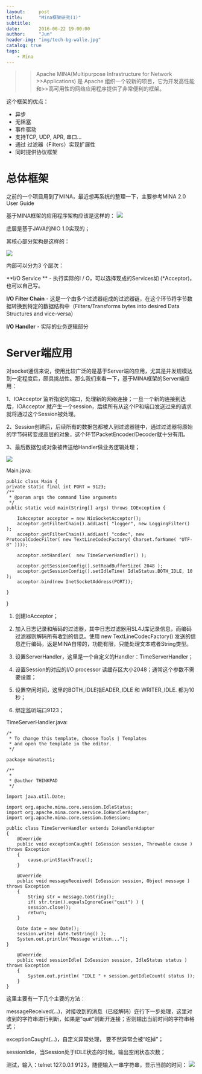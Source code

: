 ```yaml
---
layout:     post
title:      "Mina框架研究(1)"
subtitle:   
date:       2016-06-22 19:00:00
author:     "Jun"
header-img: "img/tech-bg-walle.jpg"
catalog: true
tags:
    - Mina
---
```


>>Apache MINA(Multipurpose Infrastructure for Network >>Applications) 是 Apache 组织一个较新的项目，它为开发高性能和>>高可用性的网络应用程序提供了非常便利的框架。

这个框架的优点：

- 异步 
- 无阻塞 
- 事件驱动 
- 支持TCP, UDP, APR, 串口… 
- 通过 过滤器（Filters）实现扩展性 
- 同时提供协议框架


# 总体框架 #

之前的一个项目用到了MINA，最近想再系统的整理一下，主要参考MINA 2.0 User Guide

基于MINA框架的应用程序架构应该是这样的：
![](https://i.imgur.com/OinsLcV.png)

底层是基于JAVA的NIO 1.0实现的；

其核心部分架构是这样的：

![](https://i.imgur.com/RzUBSUq.png)

内部可以分为3 个层次：

**I/O Service ** - 执行实际的I / O，可以选择现成的Services如 (*Acceptor)，也可以自己写。

**I/O Filter Chain** - 这是一个由多个过滤器组成的过滤器链，在这个环节将字节数据转换到特定的数据结构中（Filters/Transforms bytes into desired Data Structures and vice-versa） 

**I/O Handler** - 实际的业务逻辑部分
 

# Server端应用 #

对socket通信来说，使用比较广泛的是基于Server端的应用，尤其是并发规模达到一定程度后，颇具挑战性。那么我们来看一下，基于MINA框架的Server端应用：

1、IOAcceptor 监听指定的端口，处理新的网络连接；一旦一个新的连接到达后，IOAcceptor 就产生一个session，后续所有从这个IP和端口发送过来的请求就将通过这个Session被处理。

2、Session创建后，后续所有的数据包都被人到过滤器链中，通过过滤器将原始的字节码转变成高层的对象，这个环节PacketEncoder/Decoder就十分有用。

3、最后数据包或对象被传送给Handler做业务逻辑处理；

![](https://i.imgur.com/PYiR9kE.png)

Main.java:

    public class Main {
    private static final int PORT = 9123;
    /**
     * @param args the command line arguments
     */
    public static void main(String[] args) throws IOException {

        IoAcceptor acceptor = new NioSocketAcceptor();
        acceptor.getFilterChain().addLast( "logger", new LoggingFilter() );
        acceptor.getFilterChain().addLast( "codec", new ProtocolCodecFilter( new TextLineCodecFactory( Charset.forName( "UTF-8" ))));

        acceptor.setHandler(  new TimeServerHandler() );

        acceptor.getSessionConfig().setReadBufferSize( 2048 );
        acceptor.getSessionConfig().setIdleTime( IdleStatus.BOTH_IDLE, 10 );
        acceptor.bind(new InetSocketAddress(PORT));

    }

}


1. 创建IoAcceptor； 

2. 加入日志记录和解码的过滤器，其中日志过滤器用SL4J库记录信息，而编码过滤器则解码所有收到的信息。使用 new TextLineCodecFactory() 发送的信息迕行编码，返是MINA自带的，功能有限，只能处理文本戒者String类型。

3. 设置ServerHandler，这里是一个自定义的Handler：TimeServerHandler；



4. 设置Session的对应的I/O processor 读缓存区大小2048；通常这个参数不需要设置；



5. 设置空闲时间，这里的BOTH_IDLE指EADER_IDLE 和 WRITER_IDLE. 都为10秒；



6. 绑定监听端口9123；

TimeServerHandler.java:

    /*
     * To change this template, choose Tools | Templates
     * and open the template in the editor.
     */
    
    package minatest1;
    
    /**
     *
     * @author THINKPAD
     */
    
    import java.util.Date;
    
    import org.apache.mina.core.session.IdleStatus;
    import org.apache.mina.core.service.IoHandlerAdapter;
    import org.apache.mina.core.session.IoSession;
    
    public class TimeServerHandler extends IoHandlerAdapter
    {
    	@Override
    	public void exceptionCaught( IoSession session, Throwable cause ) throws Exception
    	{
    		cause.printStackTrace();
    	}
    
    	@Override
    	public void messageReceived( IoSession session, Object message ) throws Exception
    	{
    		String str = message.toString();
    		if( str.trim().equalsIgnoreCase("quit") ) {
    		session.close();
    		return;
    	}
    
    	Date date = new Date();
    	session.write( date.toString() );
    	System.out.println("Message written...");
    }
    
    	@Override
    	public void sessionIdle( IoSession session, IdleStatus status ) throws Exception
    	{
    		System.out.println( "IDLE " + session.getIdleCount( status ));
    	}
    }

这里主要有一下几个主要的方法：

messageReceived(…)，对接收到的消息（已经解码）迕行下一步处理，这里对收到的字符串进行判断，如果是”quit”则断开连接；否则输出当前时间的字符串格式；

exceptionCaught(…)，自定义异常处理， 要不然异常会被“吃掉”；

sessionIdle，当Session处于IDLE状态的时候，输出空闲状态次数；


测试，输入：telnet 127.0.0.1 9123，随便输入一串字符串，显示当前的时间：
![](https://i.imgur.com/eld6KN6.png)